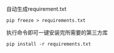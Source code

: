 自动生成requirement.txt
```
pip freeze > requirements.txt
```
执行命令即可一键安装完所需要的第三方库
```
pip install -r requirements.txt
```